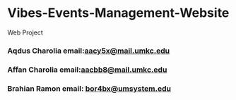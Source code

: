 # Vibes-Events-Management-Website
Web Project

### Aqdus Charolia email:aacy5x@mail.umkc.edu
### Affan Charolia email:aacbb8@mail.umkc.edu
### Brahian Ramon  email: bor4bx@umsystem.edu
